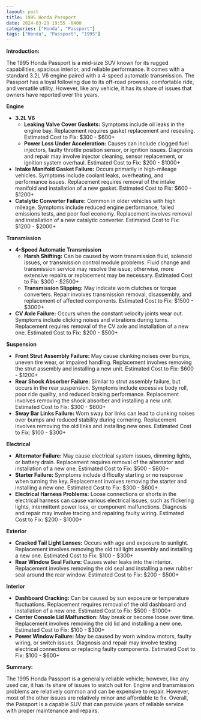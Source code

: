```yaml
---
layout: post
title: 1995 Honda Passport
date: 2024-03-29 19:55 -0400
categories: ["Honda", "Passport"]
tags: ["Honda", "Passport", "1995"]
---
```

**Introduction:**

The 1995 Honda Passport is a mid-size SUV known for its rugged capabilities, spacious interior, and reliable performance. It comes with a standard 3.2L V6 engine paired with a 4-speed automatic transmission. The Passport has a loyal following due to its off-road prowess, comfortable ride, and versatile utility. However, like any vehicle, it has its share of issues that owners have reported over the years.

**Engine**

* **3.2L V6**
    * **Leaking Valve Cover Gaskets:** Symptoms include oil leaks in the engine bay. Replacement requires gasket replacement and resealing. Estimated Cost to Fix: $300 - $600+
    * **Power Loss Under Acceleration:** Causes can include clogged fuel injectors, faulty throttle position sensor, or ignition issues. Diagnosis and repair may involve injector cleaning, sensor replacement, or ignition system overhaul. Estimated Cost to Fix: $200 - $1000+
* **Intake Manifold Gasket Failure:** Occurs primarily in high-mileage vehicles. Symptoms include coolant leaks, overheating, and performance issues. Replacement requires removal of the intake manifold and installation of a new gasket. Estimated Cost to Fix: $600 - $1200+
* **Catalytic Converter Failure:** Common in older vehicles with high mileage. Symptoms include reduced engine performance, failed emissions tests, and poor fuel economy. Replacement involves removal and installation of a new catalytic converter. Estimated Cost to Fix: $1200 - $2000+

**Transmission**

* **4-Speed Automatic Transmission**
    * **Harsh Shifting:** Can be caused by worn transmission fluid, solenoid issues, or transmission control module problems. Fluid change and transmission service may resolve the issue; otherwise, more extensive repairs or replacement may be necessary. Estimated Cost to Fix: $300 - $2500+
    * **Transmission Slipping:** May indicate worn clutches or torque converters. Repair involves transmission removal, disassembly, and replacement of affected components. Estimated Cost to Fix: $1500 - $3000+
* **CV Axle Failure:** Occurs when the constant velocity joints wear out. Symptoms include clicking noises and vibrations during turns. Replacement requires removal of the CV axle and installation of a new one. Estimated Cost to Fix: $200 - $500+

**Suspension**

* **Front Strut Assembly Failure:** May cause clunking noises over bumps, uneven tire wear, or impaired handling. Replacement involves removing the strut assembly and installing a new unit. Estimated Cost to Fix: $600 - $1200+
* **Rear Shock Absorber Failure:** Similar to strut assembly failure, but occurs in the rear suspension. Symptoms include excessive body roll, poor ride quality, and reduced braking performance. Replacement involves removing the shock absorber and installing a new unit. Estimated Cost to Fix: $300 - $600+
* **Sway Bar Links Failure:** Worn sway bar links can lead to clunking noises over bumps and reduced stability during cornering. Replacement involves removing the old links and installing new ones. Estimated Cost to Fix: $100 - $300+

**Electrical**

* **Alternator Failure:** May cause electrical system issues, dimming lights, or battery drain. Replacement requires removal of the alternator and installation of a new one. Estimated Cost to Fix: $500 - $800+
* **Starter Failure:** Symptoms include difficulty starting or no response when turning the key. Replacement involves removing the starter and installing a new one. Estimated Cost to Fix: $300 - $600+
* **Electrical Harness Problems:** Loose connections or shorts in the electrical harness can cause various electrical issues, such as flickering lights, intermittent power loss, or component malfunctions. Diagnosis and repair may involve tracing and repairing faulty wiring. Estimated Cost to Fix: $200 - $1000+

**Exterior**

* **Cracked Tail Light Lenses:** Occurs with age and exposure to sunlight. Replacement involves removing the old tail light assembly and installing a new one. Estimated Cost to Fix: $100 - $300+
* **Rear Window Seal Failure:** Causes water leaks into the interior. Replacement involves removing the old seal and installing a new rubber seal around the rear window. Estimated Cost to Fix: $200 - $500+

**Interior**

* **Dashboard Cracking:** Can be caused by sun exposure or temperature fluctuations. Replacement requires removal of the old dashboard and installation of a new one. Estimated Cost to Fix: $500 - $1000+
* **Center Console Lid Malfunction:** May break or become loose over time. Replacement involves removing the old lid and installing a new one. Estimated Cost to Fix: $100 - $300+
* **Power Window Failure:** May be caused by worn window motors, faulty wiring, or switch issues. Diagnosis and repair may involve testing electrical connections or replacing faulty components. Estimated Cost to Fix: $100 - $600+

**Summary:**

The 1995 Honda Passport is a generally reliable vehicle; however, like any used car, it has its share of issues to watch out for. Engine and transmission problems are relatively common and can be expensive to repair. However, most of the other issues are relatively minor and affordable to fix. Overall, the Passport is a capable SUV that can provide years of reliable service with proper maintenance and repairs.
